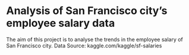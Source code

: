 # Analysis of San Francisco city’s employee salary data
The aim of this project is to analyse the trends in the employee salary of San Francisco city.
Data Source: kaggle.com/kaggle/sf-salaries
